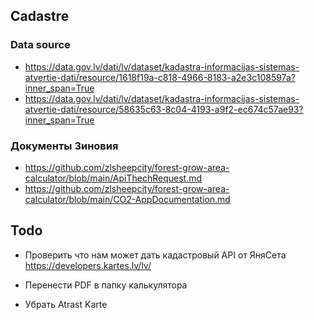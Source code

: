 ## Cadastre
### Data source

- https://data.gov.lv/dati/lv/dataset/kadastra-informacijas-sistemas-atvertie-dati/resource/1618f19a-c818-4966-8183-a2e3c108597a?inner_span=True
- https://data.gov.lv/dati/lv/dataset/kadastra-informacijas-sistemas-atvertie-dati/resource/58635c63-8c04-4193-a9f2-ec674c57ae93?inner_span=True


### Документы Зиновия
- https://github.com/zlsheepcity/forest-grow-area-calculator/blob/main/ApiThechRequest.md
- https://github.com/zlsheepcity/forest-grow-area-calculator/blob/main/CO2-AppDocumentation.md

## Todo

- Проверить что нам может дать кадастровый API от ЯняСета
  https://developers.kartes.lv/lv/

- Перенести PDF в папку калькулятора

- Убрать Atrast Karte


